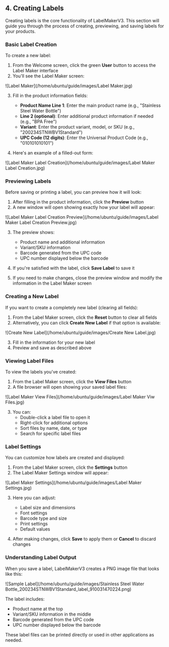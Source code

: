 ## 4. Creating Labels

Creating labels is the core functionality of LabelMakerV3. This section will guide you through the process of creating, previewing, and saving labels for your products.

### Basic Label Creation

To create a new label:

1. From the Welcome screen, click the green **User** button to access the Label Maker interface
2. You'll see the Label Maker screen:

![Label Maker](/home/ubuntu/guide/images/Label Maker.jpg)

3. Fill in the product information fields:
   - **Product Name Line 1**: Enter the main product name (e.g., "Stainless Steel Water Bottle")
   - **Line 2 (optional)**: Enter additional product information if needed (e.g., "BPA Free")
   - **Variant**: Enter the product variant, model, or SKU (e.g., "200234STNWBV1Standard")
   - **UPC Code (12 digits)**: Enter the Universal Product Code (e.g., "010101010101")

4. Here's an example of a filled-out form:

![Label Maker Label Creation](/home/ubuntu/guide/images/Label Maker Label Creation.jpg)

### Previewing Labels

Before saving or printing a label, you can preview how it will look:

1. After filling in the product information, click the **Preview** button
2. A new window will open showing exactly how your label will appear:

![Label Maker Label Creation Preview](/home/ubuntu/guide/images/Label Maker Label Creation Preview.jpg)

3. The preview shows:
   - Product name and additional information
   - Variant/SKU information
   - Barcode generated from the UPC code
   - UPC number displayed below the barcode

4. If you're satisfied with the label, click **Save Label** to save it
5. If you need to make changes, close the preview window and modify the information in the Label Maker screen

### Creating a New Label

If you want to create a completely new label (clearing all fields):

1. From the Label Maker screen, click the **Reset** button to clear all fields
2. Alternatively, you can click **Create New Label** if that option is available:

![Create New Label](/home/ubuntu/guide/images/Create New Label.jpg)

3. Fill in the information for your new label
4. Preview and save as described above

### Viewing Label Files

To view the labels you've created:

1. From the Label Maker screen, click the **View Files** button
2. A file browser will open showing your saved label files:

![Label Maker View Files](/home/ubuntu/guide/images/Label Maker Viw Files.jpg)

3. You can:
   - Double-click a label file to open it
   - Right-click for additional options
   - Sort files by name, date, or type
   - Search for specific label files

### Label Settings

You can customize how labels are created and displayed:

1. From the Label Maker screen, click the **Settings** button
2. The Label Maker Settings window will appear:

![Label Maker Settings](/home/ubuntu/guide/images/Label Maker Settings.jpg)

3. Here you can adjust:
   - Label size and dimensions
   - Font settings
   - Barcode type and size
   - Print settings
   - Default values

4. After making changes, click **Save** to apply them or **Cancel** to discard changes

### Understanding Label Output

When you save a label, LabelMakerV3 creates a PNG image file that looks like this:

![Sample Label](/home/ubuntu/guide/images/Stainless Steel Water Bottle_200234STNWBV1Standard_label_910031470224.png)

The label includes:
- Product name at the top
- Variant/SKU information in the middle
- Barcode generated from the UPC code
- UPC number displayed below the barcode

These label files can be printed directly or used in other applications as needed.
